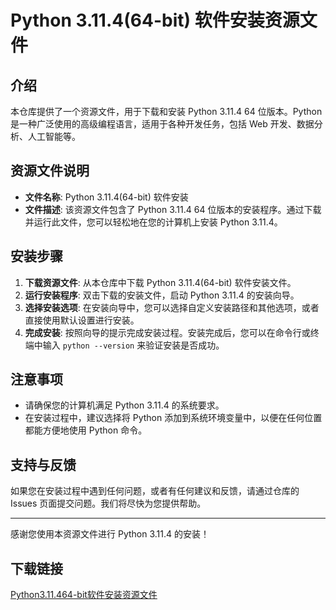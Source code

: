 # Python 3.11.4(64-bit) 软件安装资源文件

## 介绍

本仓库提供了一个资源文件，用于下载和安装 Python 3.11.4 64 位版本。Python 是一种广泛使用的高级编程语言，适用于各种开发任务，包括 Web 开发、数据分析、人工智能等。

## 资源文件说明

- **文件名称**: Python 3.11.4(64-bit) 软件安装
- **文件描述**: 该资源文件包含了 Python 3.11.4 64 位版本的安装程序。通过下载并运行此文件，您可以轻松地在您的计算机上安装 Python 3.11.4。

## 安装步骤

1. **下载资源文件**: 从本仓库中下载 Python 3.11.4(64-bit) 软件安装文件。
2. **运行安装程序**: 双击下载的安装文件，启动 Python 3.11.4 的安装向导。
3. **选择安装选项**: 在安装向导中，您可以选择自定义安装路径和其他选项，或者直接使用默认设置进行安装。
4. **完成安装**: 按照向导的提示完成安装过程。安装完成后，您可以在命令行或终端中输入 `python --version` 来验证安装是否成功。

## 注意事项

- 请确保您的计算机满足 Python 3.11.4 的系统要求。
- 在安装过程中，建议选择将 Python 添加到系统环境变量中，以便在任何位置都能方便地使用 Python 命令。

## 支持与反馈

如果您在安装过程中遇到任何问题，或者有任何建议和反馈，请通过仓库的 Issues 页面提交问题。我们将尽快为您提供帮助。

---

感谢您使用本资源文件进行 Python 3.11.4 的安装！

## 下载链接

[Python3.11.464-bit软件安装资源文件](https://pan.quark.cn/s/4dfdcf9c7199)